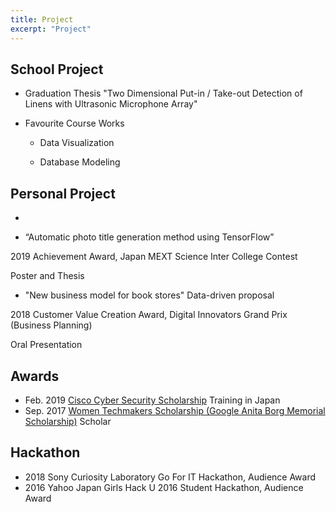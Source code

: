 ```yaml
---
title: Project
excerpt: "Project"
---
```

## School Project
* Graduation Thesis
 "Two Dimensional Put-in / Take-out Detection of Linens with Ultrasonic Microphone Array"

* Favourite Course Works

  - Data Visualization

  - Database Modeling


## Personal Project
*

* “Automatic photo title generation method using TensorFlow”

2019 Achievement Award, Japan MEXT Science Inter College Contest

Poster and Thesis 

* "New business model for book stores" Data-driven proposal

2018 Customer Value Creation Award, Digital Innovators Grand Prix (Business Planning) 

Oral Presentation

## Awards
* Feb. 2019 [Cisco Cyber Security Scholarship](https://mkto.cisco.com/Security-Scholarship.html) Training in Japan
* Sep. 2017 [Women Techmakers Scholarship (Google Anita Borg Memorial Scholarship)](https://buildyourfuture.withgoogle.com/scholarships/) Scholar              

## Hackathon
* 2018 Sony Curiosity Laboratory Go For IT Hackathon, Audience Award
* 2016 Yahoo Japan Girls Hack U 2016 Student Hackathon, Audience Award
